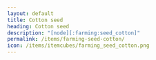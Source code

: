 ```yaml
---
layout: default
title: Cotton seed
heading: Cotton seed
description: "[node][:farming:seed_cotton]"
permalink: /items/farming-seed-cotton/
icon: /items/itemcubes/farming_seed_cotton.png
---
```

